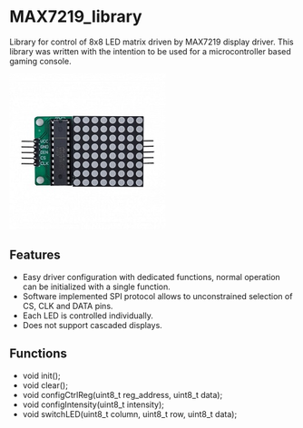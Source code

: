 # MAX7219_library
Library for control of 8x8 LED matrix driven by MAX7219 display driver. This library was written with the intention to be used for a microcontroller based gaming console.

![image](MAX7219_LED_matrix.jpg)

## Features
- Easy driver configuration with dedicated functions, normal operation can be initialized with a single function.
- Software implemented SPI protocol allows to unconstrained selection of CS, CLK and DATA pins.
- Each LED is controlled individually.
- Does not support cascaded displays.

## Functions
- void init();
- void clear();
- void configCtrlReg(uint8_t reg_address, uint8_t data);
- void configIntensity(uint8_t intensity);
- void switchLED(uint8_t column, uint8_t row, uint8_t data);
